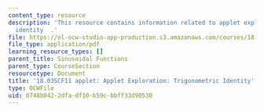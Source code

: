 ```yaml
---
content_type: resource
description: 'This resource contains information related to applet exploration: trigonometric
  identity  .'
file: https://ol-ocw-studio-app-production.s3.amazonaws.com/courses/18-03sc-differential-equations-fall-2011/0748b0422dfadf10b59cbbff33d90530_MIT18_03SCF11_s7_3bappl.pdf
file_type: application/pdf
learning_resource_types: []
parent_title: Sinusoidal Functions
parent_type: CourseSection
resourcetype: Document
title: '18.03SCF11 applet: Applet Exploration: Trigonometric Identity'
type: OCWFile
uid: 0748b042-2dfa-df10-b59c-bbff33d90530
---
```

